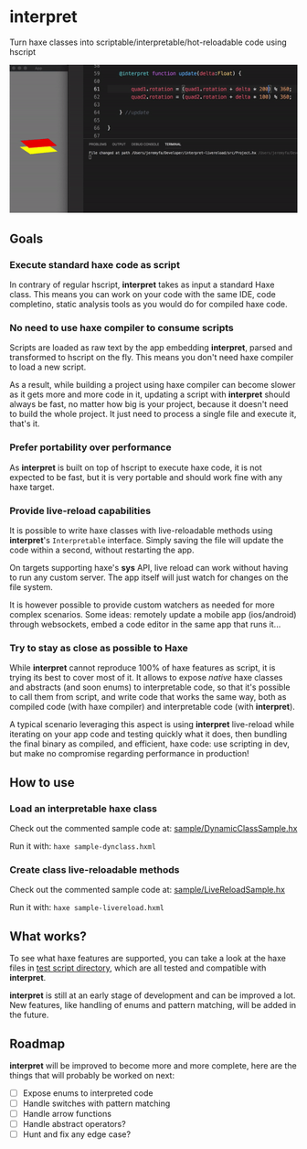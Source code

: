 # interpret

Turn haxe classes into scriptable/interpretable/hot-reloadable code using hscript

![interpret livereload demo](images/interpret-livereload-demo.gif)

## Goals

### Execute standard haxe code as script

In contrary of regular hscript, **interpret** takes as input a standard Haxe class. This means you can work on your code with the same IDE, code completino, static analysis tools as you would do for compiled haxe code.

### No need to use haxe compiler to consume scripts

Scripts are loaded as raw text by the app embedding **interpret**, parsed and transformed to hscript on the fly. This means you don't need haxe compiler to load a new script.

As a result, while building a project using haxe compiler can become slower as it gets more and more code in it, updating a script with **interpret** should always be fast, no matter how big is your project, because it doesn't need to build the whole project. It just need to process a single file and execute it, that's it.

### Prefer portability over performance

As **interpret** is built on top of hscript to execute haxe code, it is not expected to be fast, but it is very portable and should work fine with any haxe target.

### Provide live-reload capabilities

It is possible to write haxe classes with live-reloadable methods using **interpret**'s `Interpretable` interface. Simply saving the file will update the code within a second, without restarting the app.

On targets supporting haxe's **sys** API, live reload can work without having to run any custom server. The app itself will just watch for changes on the file system.

It is however possible to provide custom watchers as needed for more complex scenarios. Some ideas: remotely update a mobile app (ios/android) through websockets, embed a code editor in the same app that runs it...

### Try to stay as close as possible to Haxe

While **interpret** cannot reproduce 100% of haxe features as script, it is trying its best to cover most of it. It allows to expose _native_ haxe classes and abstracts (and soon enums) to interpretable code, so that it's possible to call them from script, and write code that works the same way, both as compiled code (with haxe compiler) and interpretable code (with **interpret**).

A typical scenario leveraging this aspect is using **interpret** live-reload while iterating on your app code and testing quickly what it does, then bundling the final binary as compiled, and efficient, haxe code: use scripting in dev, but make no compromise regarding performance in production!

## How to use

### Load an interpretable haxe class

Check out the commented sample code at: [sample/DynamicClassSample.hx](sample/DynamicClassSample.hx)

Run it with: `haxe sample-dynclass.hxml`

### Create class live-reloadable methods

Check out the commented sample code at: [sample/LiveReloadSample.hx](sample/DynamicClassSample.hx)

Run it with: `haxe sample-livereload.hxml`

## What works?

To see what haxe features are supported, you can take a look at the haxe files in [test script directory](/test/script/), which are all tested and compatible with **interpret**.

**interpret** is still at an early stage of development and can be improved a lot. New features, like handling of enums and pattern matching, will be added in the future.

## Roadmap

**interpret** will be improved to become more and more complete, here are the things that will probably be worked on next:

- [ ] Expose enums to interpreted code
- [ ] Handle switches with pattern matching
- [ ] Handle arrow functions
- [ ] Handle abstract operators?
- [ ] Hunt and fix any edge case?
